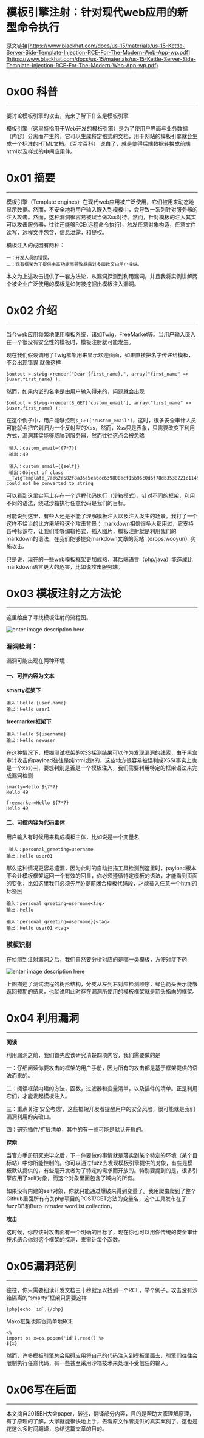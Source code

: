 # 模板引擎注射：针对现代web应用的新型命令执行

原文链接[https://www.blackhat.com/docs/us-15/materials/us-15-Kettle-Server-Side-Template-Injection-RCE-For-The-Modern-Web-App-wp.pdf](https://www.blackhat.com/docs/us-15/materials/us-15-Kettle-Server-Side-Template-Injection-RCE-For-The-Modern-Web-App-wp.pdf)

0x00 科普
=======

* * *

要讨论模板引擎的攻击，先来了解下什么是模板引擎

模板引擎（这里特指用于Web开发的模板引擎）是为了使用户界面与业务数据（内容）分离而产生的，它可以生成特定格式的文档，用于网站的模板引擎就会生成一个标准的HTML文档。（百度百科） 说白了，就是使得后端数据转换成前端html以及样式的中间应用件。

0x01 摘要
=======

* * *

模板引擎（Template engines）在现代web应用被广泛使用，它们被用来动态地显示数据。然而，不安全地将用户输入嵌入到模板中，会导致一系列针对服务器的注入攻击。然而，这种漏洞很容易被误当做Xss对待。然而，针对模板的注入其实可以攻击服务器，往往还能够RCE(远程命令执行)，触发任意对象构造，任意文件读写，远程文件包含，信息泄露，和提权。

模板注入的成因有两种：

```
一：开发人员的错误，
二：现有框架为了提供丰富功能而导致暴露过多函数交由用户操纵。

```

本文为上述攻击提供了一套方法论，从漏洞探测到利用漏洞，并且我将实例讲解两个被企业广泛使用的模板是如何被挖掘出模板注入漏洞。

0x02 介绍
=======

* * *

当今web应用频繁地使用模板系统，诸如Twig，FreeMarket等。当用户输入嵌入在一个很没有安全性的模板时，模板注射就可能发生。

现在我们假设调用了Twig框架用来显示欢迎页面，如果直接把名字传递给模板，不会出现错误 就像这样

```
$output = $twig->render("Dear {first_name},", array("first_name" => $user.first_name) );

```

然而，如果内嵌的名字是由用户输入得来的，问题就会出现

```
$output = $twig->render($_GET['custom_email'], array("first_name" => $user.first_name) );

```

在这个例子中，用户能够控制`$_GET['custom_email']`，这时，很多安全审计人员可能就会把它划归为一个反射型的Xss，然而，Xss只是表象，只需要改变下利用方式，漏洞其实能够威胁到服务器，然而往往这点会被忽略

```
￼输入：custom_email={{7*7}} 
￼输出：49

```

  

```
￼输入：custom_email={{self}}
￼输出：Object of class __TwigTemplate_7ae62e582f8a35e5ea6cc639800ecf15b96c0d6f78db3538221c1145580ca4a5 could not be converted to string

```

可以看到这里实际上存在一个远程代码执行（沙箱模式），针对不同的框架，利用不同的语法，绕过沙箱执行任意代码是我们的目标。

可能说到这里，有些人还是不能了理解模板注入以及注入发生的场景。我打了一个这样不恰当的比方来解释这个攻击背景： markdown相信很多人都用过，它支持各种标识符，让我们能够编辑格式，插入图片，模板注射就是利用我们的markdown的语法，在我们能够提交markdown文章的网站（drops.wooyun）实施攻击。

只是说，现在的一些web模板框架更加成熟，其后端语言（php/java）能造成比markdown语言更大的危害，比如说攻击服务端。

0x03 模板注射之方法论
=============

* * *

这里给出了寻找模板注射的流程图。

![enter image description here](http://drops.javaweb.org/uploads/images/5232462073799fff9ce427185bb487b68b35038d.jpg)

### 漏洞检测：

漏洞可能出现在两种环境

#### 一、可控内容为文本

**smarty框架下**

```
输入：Hello {user.name} 
输出：Hello user1

```

**freemarker框架下**

```
输入：Hello ${username}
输出：Hello newuser

```

在这种情况下，模糊测试框架的XSS探测结果可以作为发现漏洞的线索，由于黑盒审计攻击的payload往往是纯html或js的，这些地方很容易被误判成XSS(事实上也是一个xss)￼，要想判别是否是一个模板注入，我们需要利用特定的框架语法来完成漏洞检测

```
smarty=Hello ${7*7} 
Hello 49

```

  

```
freemarker=Hello ${7*7}
Hello 49

```

#### 二、可控内容为代码主体

用户输入有时候用来构成模板主体，比如说是一个变量名

```
￼输入：personal_greeting=username
输出：Hello user01

```

那么这种情况更容易遗漏，因为此时的自动扫描工具检测到这里时，payload根本不会让模板框架返回一个有效的回显，你必须遵循特定模板的语法，才能看到页面的变化，比如这里我们必须先用}}提前闭合模板代码段，才能插入任意一个html的标签￼

```
输入：personal_greeting=username<tag> 
输出：Hello

```

  

```
输入：personal_greeting=username}}<tag> 
输出：Hello user01 <tag>

```

### 模板识别

在侦测到注射漏洞之后，我们自然要分析对应的是哪一类模板，方便对症下药

![enter image description here](http://drops.javaweb.org/uploads/images/029c352a633cc952838ef930c3da8e4665abf75b.jpg)

上图描述了测试流程的树形结构，分支从左到右对应检测顺序，绿色箭头表示能够返回预期的结果，也就说明此时存在漏洞所使用的模板框架就是箭头指向的框架。

0x04 利用漏洞
=========

* * *

**阅读**

利用漏洞之前，我们首先应该研究清楚四项内容，我们需要做的是

一：仔细阅读你要攻击的框架的用户手册，因为所有的攻击都是基于框架提供的语法而来的。

二：阅读框架内建的方法，函数，过滤器和变量清单，以及插件的清单。正是利用它们，才能发起模板注入。

三：重点关注‘安全考虑’，这些框架开发者提醒用户的安全风险，很可能就是我们漏洞利用的突破口。

四：研究插件/扩展清单，其中的有一些可能是默认开启的。

**探索**

当官方手册研究完毕之后，下一件要做的事情就是落实到某个特定的环境（某个目标站）中你所能控制的。你可以通过fuzz去发现模板引擎提供的对象，有些是模板默认提供的，有些是开发者为了特定的需求而开放的。特别要提到的是，很多引擎应用了self对象，而这个对象里面包含了域内的所有。

如果没有内建的self对象，你就只能通过爆破来得到变量了。我用爬虫爬到了整个Github里面所有有关php项目的POST/GET方法的变量名，这个工具发布在了fuzzDB和Burp Intruder wordlist collection。

**攻击**

这时候，你应该对攻击面有一个明确的目标了，现在你也可以用你传统的安全审计技术结合你对这个框架的探测，来审计每个函数。

0x05漏洞范例
========

* * *

往往，你只需要细读开发文档三十秒就足以找到一个RCE，举个例子。攻击没有沙箱隔离的“smarty”框架只需要这样

```
{php}echo `id`;{/php}

```

Mako框架也能很简单地RCE

```
<%
import os x=os.popen('id').read() %>
${x}

```

然而，许多模板引擎总会阻碍应用将自己的代码注入到模板里面去，引擎们往往会限制执行任意代码，有一些甚至采用沙箱技术来处理不受信任的输入。

0x06写在后面
========

* * *

本文摘自2015BH大会paper，转述，翻译部分内容，目的是帮助大家理解原理，有了原理的了解，大家就能很快地上手，去看原文作者提供的真实案例了。这也是花这么多时间翻译，总结这篇文章的目的。
